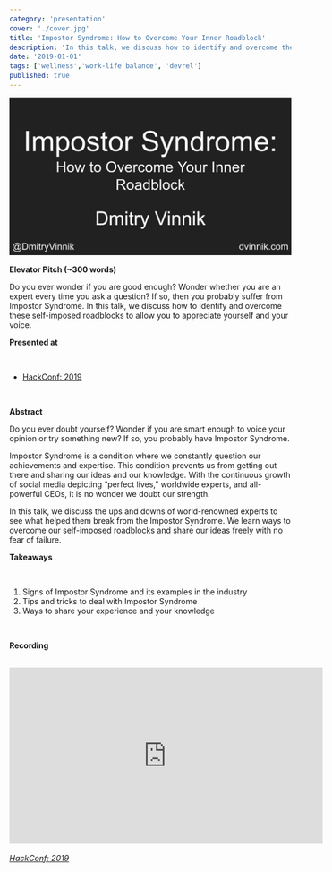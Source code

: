 ```yaml
---
category: 'presentation'
cover: './cover.jpg'
title: 'Impostor Syndrome: How to Overcome Your Inner Roadblock'
description: 'In this talk, we discuss how to identify and overcome these self-imposed roadblocks to allow you to appreciate yourself and your voice.'
date: '2019-01-01'
tags: ['wellness','work-life balance', 'devrel']
published: true
---
```

![among us](./cover.jpg)

**Elevator Pitch (~300 words)**

Do you ever wonder if you are good enough? Wonder whether you are an expert every time you ask a question? If so, then you probably suffer from Impostor Syndrome. In this talk, we discuss how to identify and overcome these self-imposed roadblocks to allow you to appreciate yourself and your voice.

**Presented at**

<br>

- [HackConf: 2019](https://dvinnik.dev/events/2019/hackconf)

<br>

**Abstract**
 
Do you ever doubt yourself? Wonder if you are smart enough to voice your opinion or try something new? If so, you probably have Impostor Syndrome.
   
Impostor Syndrome is a condition where we constantly question our achievements and expertise. This condition prevents us from getting out there and sharing our ideas and our knowledge. With the continuous growth of social media depicting “perfect lives,” worldwide experts, and all-powerful CEOs, it is no wonder we doubt our strength.

In this talk, we discuss the ups and downs of world-renowned experts to see what helped them break from the Impostor Syndrome. We learn ways to overcome our self-imposed roadblocks and share our ideas freely with no fear of failure.

**Takeaways**

<br>

1. Signs of Impostor Syndrome and its examples in the industry
2. Tips and tricks to deal with Impostor Syndrome 
3. Ways to share your experience and your knowledge

<br>

**Recording**

<br>

<iframe width="560" height="315" src="https://www.youtube.com/embed/IN3F3vfNgOM" title="YouTube video player" frameborder="0" allow="accelerometer; autoplay; clipboard-write; encrypted-media; gyroscope; picture-in-picture" allowfullscreen></iframe>

*[HackConf: 2019](https://dvinnik.dev/events/2019/hackconf)*

<br>
